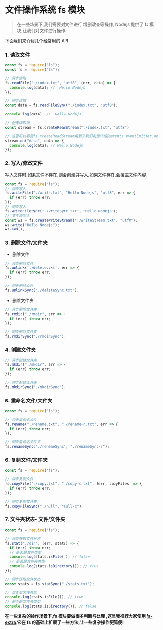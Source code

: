 # 文件操作系统 fs 模块

> 在一些场景下,我们需要对文件进行 增删改查等操作, Nodejs 提供了 fs 模块,让我们对文件进行操作.

下面我们来介绍几个经常用的 API

### 1. 读取文件

```js
const fs = require("fs");
const fs = require("fs");

// 异步读取
fs.readFile("./index.txt", "utf8", (err, data) => {
  console.log(data); //  Hello Nodejs
});

// 同步读取
const data = fs.readFileSync("./index.txt", "utf8");

console.log(data); //  Hello Nodejs

// 创建读取流
const stream = fs.createReadStream("./index.txt", "utf8");

// 这里可以看到fs.createReadStream用到了我们前面介绍的events eventEmitter.on() 方法来监听事件
stream.on("data", data => {
  console.log(data); // Hello Nodejs
});
```

### 2. 写入/修改文件

写入文件时,如果文件不存在,则会创建并写入,如果文件存在,会覆盖文件内容.

```js
const fs = require("fs");
// 异步写入
fs.writeFile("./write.txt", "Hello Nodejs", "utf8", err => {
  if (err) throw err;
});
// 同步写入
fs.writeFileSync("./writeSync.txt", "Hello Nodejs");
// 文件流写入
const ws = fs.createWriteStream("./writeStream.txt", "utf8");
ws.write("Hello Nodejs");
ws.end();
```

### 3. 删除文件/文件夹

- 删除文件

```js
// 异步删除文件
fs.unlink("./delete.txt", err => {
  if (err) throw err;
});

// 同步删除文件
fs.unlinkSync("./deleteSync.txt");
```

- 删除文件夹

```js
// 异步删除文件夹
fs.rmdir("./rmdir", err => {
  if (err) throw err;
});

// 同步删除文件夹
fs.rmdirSync("./rmdirSync");
```

### 4. 创建文件夹

```js
// 异步创建文件夹
fs.mkdir("./mkdir", err => {
  if (err) throw err;
});

// 同步创建文件夹
fs.mkdirSync("./mkdirSync");
```

### 5. 重命名文件/文件夹

```js
const fs = require("fs");

// 异步重命名文件
fs.rename("./rename.txt", "./rename-r.txt", err => {
  if (err) throw err;
});

// 同步重命名文件夹
fs.renameSync("./renameSync", "./renameSync-r");
```

### 6. 复制文件/文件夹

```js
const fs = require("fs");

// 异步复制文件
fs.copyFile("./copy.txt", "./copy-c.txt", (err, copyFiles) => {
  if (err) throw err;
});

// 同步复制文件夹
fs.copyFileSync("./null", "null-c");
```

### 7. 文件夹状态- 文件/文件夹

```js
const fs = require("fs");

// 异步获取文件状态
fs.stat("./dir", (err, stats) => {
  if (err) throw err;
  // 是否是文件类型
  console.log(stats.isFile()); // false
  // 是否是文件夹类型
  console.log(stats.isDirectory()); // true
});

// 同步获取文件状态
const stats = fs.statSync("./stats.txt");

// 是否是文件类型
console.log(stats.isFile()); // true
// 是否是文件夹类型
console.log(stats.isDirectory()); // false
```

**在一些复杂的操作场景下,fs 模块要做很多判断与处理 ,这里我推荐大家使用 [fs-extra](https://github.com/jprichardson/node-fs-extra),它在 fs 的基础上扩展了一些方法,让一些复杂操作更简便!**
